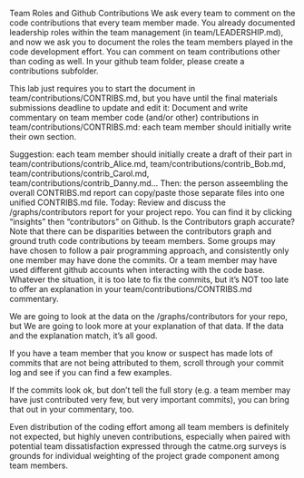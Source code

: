 Team Roles and Github Contributions
We ask every team to comment on the code contributions that every team member made. You already documented leadership roles within the team management (in team/LEADERSHIP.md), and now we ask you to document the roles the team members played in the code development effort. You can comment on team contributions other than coding as well. In your github team folder, please create a contributions subfolder.

This lab just requires you to start the document in team/contributions/CONTRIBS.md, but you have until the final materials submissions deadline to update and edit it:
Document and write commentary on team member code (and/or other) contributions in team/contributions/CONTRIBS.md: each team member should initially write their own section.

Suggestion: each team member should initially create a draft of their part in team/contributions/contrib_Alice.md, team/contributions/contrib_Bob.md, team/contributions/contrib_Carol.md, team/contributions/contrib_Danny.md…
Then: the person asseembling the overall CONTRIBS.md report can copy/paste those separate files into one unified CONTRIBS.md file.
Today: Review and discuss the /graphs/contributors report for your project repo.
You can find it by clicking “insights” then “contributors” on Github.
Is the Contributors graph accurate?
Note that there can be disparities between the contributors graph and ground truth code contributions by teeam members. Some groups may have chosen to follow a pair programming approach, and consistently only one member may have done the commits. Or a team member may have used different github accounts when interacting with the code base. Whatever the situation, it is too late to fix the commits, but it’s NOT too late to offer an explanation in your team/contributions/CONTRIBS.md commentary.

We are going to look at the data on the /graphs/contributors for your repo, but
We are going to look more at your explanation of that data.
If the data and the explanation match, it’s all good.

If you have a team member that you know or suspect has made lots of commits that are not being attributed to them, scroll through your commit log and see if you can find a few examples.

If the commits look ok, but don’t tell the full story (e.g. a team member may have just contributed very few, but very important commits), you can bring that out in your commentary, too.

Even distribution of the coding effort among all team members is definitely not expected, but highly uneven contributions, especially when paired with potential team dissatisfaction expressed through the catme.org surveys is grounds for individual weighting of the project grade component among team members.
